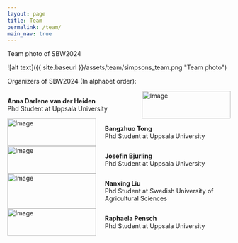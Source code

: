 ```yaml
---
layout: page
title: Team
permalink: /team/
main_nav: true
---
```


Team photo of SBW2024

![alt text]({{ site.baseurl }}/assets/team/simpsons_team.png "Team photo")

Organizers of SBW2024 (In alphabet order):

<!-- member: -->
<!-- <h1 id="two column layout">Anna Darlene van der Heiden</h1>  this is a big title if you want-->

<div style="display: flex;">
    <div style="flex: 1; padding-right: 10px;">
        <!-- Place your text content here -->
        <p> <strong>Anna Darlene van der Heiden </strong> <br>
         Phd Student at Uppsala University
        </p>
    </div>
    <div style="flex: 0 0 200px; padding-left: 10px;">
        <img src="{{ site.baseurl }}/assets/team/Anna_Darlene_modified.png" alt="Image" style="width: 100%;">
    </div>
</div>

<!-- member: -->

<div style="display: flex;">
    <div style="flex: 0 0 200px; padding-right: 10px;">
        <img src="{{ site.baseurl }}/assets/team/Bangzhuo_tong_modified.png" alt="Image" style="width: 100%;">
    </div>
    <div style="flex: 1; padding-left: 10px;">
        <!-- Place your text content here -->
        <p><strong>Bangzhuo Tong </strong> <br>
        Phd Student at Uppsala University
        </p>
    </div>
</div>

<!--  member: -->

<div style="display: flex;">
    <div style="flex: 0 0 200px; padding-right: 10px;">
        <img src="{{ site.baseurl }}/assets/team/Josefin_modified.png" alt="Image" style="width: 100%;">
    </div>
    <div style="flex: 1; padding-left: 10px;">
        <!-- Place your text content here -->
        <p><strong>Josefin Bjurling </strong> <br>
        Phd Student at Uppsala University
        </p>
    </div>
</div>

<!-- member: -->
<div style="display: flex;">
    <div style="flex: 0 0 200px; padding-right: 10px;">
        <img src="{{ site.baseurl }}/assets/team/Nanxing_liu_modified.png" alt="Image" style="width: 100%;">
    </div>
    <div style="flex: 1; padding-left: 10px;">
        <!-- Place your text content here -->
        <p><strong>Nanxing Liu </strong> <br>
        Phd Student at Swedish University of Agricultural Sciences
        </p>
    </div>
</div>

<!-- member: -->
<div style="display: flex;">
    <div style="flex: 0 0 200px; padding-right: 10px;">
        <img src="{{ site.baseurl }}/assets/team/Raphaela_Pensch_modified.png" alt="Image" style="width: 100%;">
    </div>
    <div style="flex: 1; padding-left: 10px;">
        <!-- Place your text content here -->
        <p><strong>Raphaela Pensch</strong> <br>
        Phd Student at Uppsala University
        </p>
    </div>
</div>


